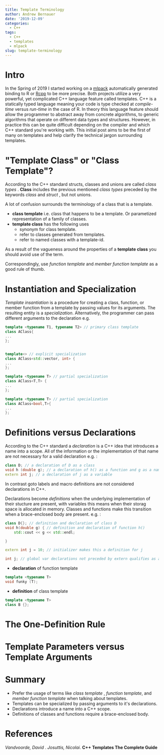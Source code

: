 ```yaml
---
title: Template Terminology
author: Andrew Bernauer
date: '2019-12-09'
categories:
  - C++
tags:
  - C++
  - templates
  - mlpack
slug: template-terminology
---
```


# Intro 

In the Spring of 2019 I started working on a [mlpack](https://www.mlpack.org/doc/mlpack-3.2.2/doxygen/bindings.html) automatically generated binding to R or [Rcpp](http://www.rcpp.org/) to be more precise. Both projects utilize a very powerful, yet complicated C++ language feature called templates. C++ is a statically typed language meaning your code is type checked at _compile-time_ versus _run-time_ in the case of R. In theory this language feature should allow the programmer to abstract away from concrete algorithms, to generic algorithms that operate on different data types and structures. However, in practice this can be quite difficult depending on the compiler and which C++ standard you're working with. This initial post aims to be the first of many on templates and help clarify the technical jargon surrounding templates.  

# "Template Class" or "Class Template"?

According to the C++ standard structs, classes and unions are called _class types_ . **Class** includes the previous mentioned _class types_ preceded by the keywords _class_ and _struct_ , but not unions.

A lot of confusion surrounds the terminology of a class that is a template.

+ **class template**  i.e. class that happens to be a template. Or parametized representation of a family of classes.
+ **template class**  has the following uses
  + synonym for class template.
  + refer to classes generated from templates.
  + refer to named classes with a template-id.
  
As a result of the vagueness around the properties of a **template class** you should avoid use of the term.

Correspondingly, use _function template_ and _member function template_ as a good rule of thumb.




# Instantiation and Specialization

_Template insantiation_ is a procedure for creating a class, function, or member function from a template by passing values for its arguments.
The resulting entity is a _specialization_. Alternatively, the programmer can pass different arguments to the declaration e.g.

```c++
template <typename T1, typename T2> // primary class template 
class AClass{
...
};


template<> // explicit specialization
class AClass<std::vector, int> {
...
};

template <typename T> // partial specialization 
class AClass<T,T> { 
...
};

template <typename T> // partial specialization
class AClass<bool,T>{
...
};

```

# Definitions versus Declarations 

According to the C++ standard a _declaration_ is a C++ idea that introduces a name into a scope.
All of the information or the implementation of that name are not necessary  for a valid declaration e.g. :

```c++
class D; // a declaration of D as a class
void h (double g); // a declaration of h() as a function and g as a named parameter
extern int j; // a declaration of j as a variable

```

In contrast goto labels and macro definitions are not considered declarations in C++.  

Declarations become _definitions_ when the underlying implementation of their stucture are present, with variables this means when their storag space is allocated in memory. Classes and functions make this transition when a brace-enclosed body are present. e.g. :

```c++
class D{}; // definition and declaration of class D
void h(double g) { // definition and declaration of function h()
    std::cout << g << std::endl;

}

extern int j = 10; // initializer makes this a definition for j

int j; // global var declarations not preceded by extern qualifies as a definition
```

+ **declaration** of function template

```c++
template <typename T>
void funky (T);
```

+ **definition** of class template

```c++
template <typename T>
class B {};
```


# The One-Definition Rule




# Template Parameters versus Template Arguments


# Summary

+ Prefer the usage of terms like _class template_ , _function template_, and _member function template_ when talking about templates.
+ Templates can be specialized by passing arguments to it's declarations.
+ Declarations introduce a name into a C++ scope.
+ Definitions of classes and functions require a brace-enclosed body. 

# References 

_Vandvoorde, David_ . _Josuttis, Nicolai_. __C++ Templates The Complete Guide__
